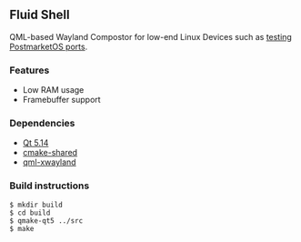 ## Fluid Shell

QML-based Wayland Compostor for low-end Linux Devices such as [testing PostmarketOS ports](https://wiki.postmarketos.org/wiki/Devices).

### Features
* Low RAM usage
* Framebuffer support

### Dependencies
* [Qt 5.14](download.qt.io/official_releases/qt/5.14)
* [cmake-shared](https://github.com/lirios/cmake-shared)
* [qml-xwayland](https://github.com/lirios/qml-xwayland)

### Build instructions
```
$ mkdir build
$ cd build
$ qmake-qt5 ../src
$ make
```
